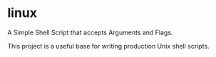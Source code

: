 # linux

A Simple Shell Script that accepts Arguments and Flags.

This project is a useful base for writing production Unix shell scripts. 
 
